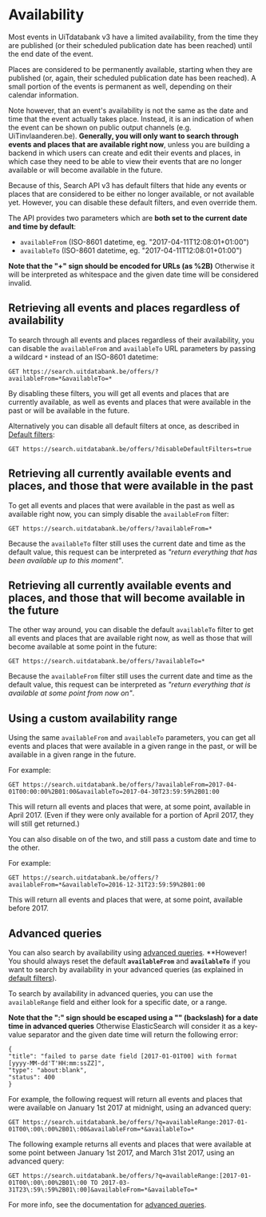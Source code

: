 ---
---

# Availability

Most events in UiTdatabank v3 have a limited availability, from the time they are published \(or their scheduled publication date has been reached\) until the end date of the event.

Places are considered to be permanently available, starting when they are published \(or, again, their scheduled publication date has been reached\). A small portion of the events is permanent as well, depending on their calendar information.

Note however, that an event's availability is not the same as the date and time that the event actually takes place. Instead, it is an indication of when the event can be shown on public output channels (e.g. UiTinvlaanderen.be). **Generally, you will only want to search through events and places that are available right now**, unless you are building a backend in which users can create and edit their events and places, in which case they need to be able to view their events that are no longer available or will become available in the future.

Because of this, Search API v3 has default filters that hide any events or places that are considered to be either no longer available, or not available yet. However, you can disable these default filters, and even override them.

The API provides two parameters which are **both set to the current date and time by default**:

* `availableFrom` \(ISO-8601 datetime, eg. "2017-04-11T12:08:01+01:00"\)
* `availableTo` \(ISO-8601 datetime, eg. "2017-04-11T12:08:01+01:00"\)

**Note that the "+" sign should be encoded for URLs \(as %2B\)** Otherwise it will be interpreted as whitespace and the given date time will be considered invalid.

## Retrieving all events and places regardless of availability

To search through all events and places regardless of their availability, you can disable the `availableFrom` and `availableTo` URL parameters by passing a wildcard `*` instead of an ISO-8601 datetime:

```
GET https://search.uitdatabank.be/offers/?availableFrom=*&availableTo=*
```

By disabling these filters, you will get all events and places that are currently available, as well as events and places that were available in the past or will be available in the future.

Alternatively you can disable all default filters at once, as described in [Default filters](../../getting_started/default-filters):

```
GET https://search.uitdatabank.be/offers/?disableDefaultFilters=true
```

## Retrieving all currently available events and places, and those that were available in the past

To get all events and places that were available in the past as well as available right now, you can simply disable the `availableFrom` filter:

```
GET https://search.uitdatabank.be/offers/?availableFrom=*
```

Because the `availableTo` filter still uses the current date and time as the default value, this request can be interpreted as _"return everything that has been available up to this moment"_.

## Retrieving all currently available events and places, and those that will become available in the future

The other way around, you can disable the default `availableTo` filter to get all events and places that are available right now, as well as those that will become available at some point in the future:

```
GET https://search.uitdatabank.be/offers/?availableTo=*
```

Because the `availableFrom` filter still uses the current date and time as the default value, this request can be interpreted as _"return everything that is available at some point from now on"_.

## Using a custom availability range

Using the same `availableFrom` and `availableTo` parameters, you can get all events and places that were available in a given range in the past, or will be available in a given range in the future.

For example:

```
GET https://search.uitdatabank.be/offers/?availableFrom=2017-04-01T00:00:00%2B01:00&availableTo=2017-04-30T23:59:59%2B01:00
```

This will return all events and places that were, at some point, available in April 2017. \(Even if they were only available for a portion of April 2017, they will still get returned.\)

You can also disable on of the two, and still pass a custom date and time to the other.

For example:

```
GET https://search.uitdatabank.be/offers/?availableFrom=*&availableTo=2016-12-31T23:59:59%2B01:00
```

This will return all events and places that were, at some point, available before 2017.

## Advanced queries

You can also search by availability using [advanced queries](../../reference/advanced-queries). **However! You should always reset the default **`availableFrom`** and **`availableTo`** if you want to search by availability in your advanced queries (as explained in [default filters](../../getting-started/default-filters)).

To search by availability in advanced queries, you can use the `availableRange` field and either look for a specific date, or a range.

**Note that the ":" sign should be escaped using a "\" (backslash) for a date time in advanced queries** Otherwise ElasticSearch will consider it as a key-value separator and the given date time will return the following error:

```
{
"title": "failed to parse date field [2017-01-01T00] with format [yyyy-MM-dd'T'HH:mm:ssZZ]",
"type": "about:blank",
"status": 400
}
```

For example, the following request will return all events and places that were available on January 1st 2017 at midnight, using an advanced query:

```
GET https://search.uitdatabank.be/offers/?q=availableRange:2017-01-01T00\:00\:00%2B01\:00&availableFrom=*&availableTo=*
```

The following example returns all events and places that were available at some point between January 1st 2017, and March 31st 2017, using an advanced query:

```
GET https://search.uitdatabank.be/offers/?q=availableRange:[2017-01-01T00\:00\:00%2B01\:00 TO 2017-03-31T23\:59\:59%2B01\:00]&availableFrom=*&availableTo=*
```

For more info, see the documentation for [advanced queries](../../reference/advanced-queries).
